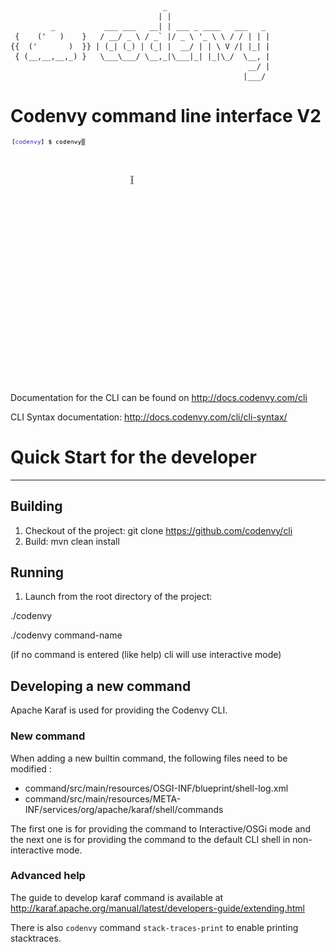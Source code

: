 ```
                                  _
                                 | |
         _           ___ ___   __| | ___ _ ____   ___   _
 {    ('   )    }   / __/ _ \ / _` |/ _ \ '_ \ \ / / | | |
{{  ('       )  }} | (_| (_) | (_| |  __/ | | \ V /| |_| |
 { (__,__,__,_) }   \___\___/ \__,_|\___|_| |_|\_/  \__, |
                                                     __/ |
                                                    |___/
```

Codenvy command line interface V2
=================================


![CLI](https://raw.githubusercontent.com/benoitf/cli-web-site/master/img/cli.gif)

Documentation for the CLI can be found on http://docs.codenvy.com/cli

CLI Syntax documentation: http://docs.codenvy.com/cli/cli-syntax/


# Quick Start for the developer
------------------------------

## Building
1. Checkout of the project: git clone https://github.com/codenvy/cli
2. Build: mvn clean install

## Running
1. Launch from the root directory of the project:

  ./codenvy
  
  ./codenvy command-name
  
(if no command is entered (like help) cli will use interactive mode)


## Developing a new command
Apache Karaf is used for providing the Codenvy CLI.

### New command
When adding a new builtin command, the following files need to be modified :
  * command/src/main/resources/OSGI-INF/blueprint/shell-log.xml
  * command/src/main/resources/META-INF/services/org/apache/karaf/shell/commands

The first one is for providing the command to Interactive/OSGi mode and the next one is for providing the command to the default CLI shell in non-interactive mode.


### Advanced help 
The guide to develop karaf command is available at http://karaf.apache.org/manual/latest/developers-guide/extending.html

There is also `codenvy` command `stack-traces-print` to enable printing stacktraces.
